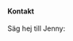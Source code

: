 #### Kontakt

Säg hej till Jenny:

[<i class="fab fa-facebook-square"></i>](https://www.facebook.com/JennyRigsjo)
[<i class="fab fa-linkedin"></i>](https://www.linkedin.com/in/jennyrigsjo/)
[<i class="fab fa-github-square"></i>](https://github.com/jennyrigsjo)
